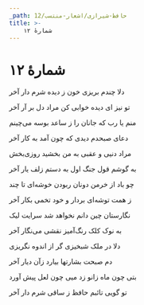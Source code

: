 ```yaml
---
_path: حافظ-شیرازی/اشعار-منتسب/12
title: >-
    شمارهٔ ۱۲
---
```

# شمارهٔ ۱۲

<div class="b" id="bn1"><div class="m1"><p>دلا چندم بریزی خون ز دیده شرم دار آخر</p></div>
<div class="m2"><p>تو نیز ای دیده خوابی کن مراد دل بر آر آخر</p></div></div>
<div class="b" id="bn2"><div class="m1"><p>منم یا رب که جانان را ز ساعد بوسه می‌چینم</p></div>
<div class="m2"><p>دعای صبحدم دیدی که چون آمد به کار آخر </p></div></div>
<div class="b" id="bn3"><div class="m1"><p>مراد دنیی و عقبی به من بخشید روزی‌بخش</p></div>
<div class="m2"><p>به گوشم قول جنگ اول به دستم زلف یار آخر </p></div></div>
<div class="b" id="bn4"><div class="m1"><p>چو باد از خرمن دونان ربودن خوشه‌ای تا چند</p></div>
<div class="m2"><p>ز همت توشه‌ای بردار و خود تخمی بکار آخر </p></div></div>
<div class="b" id="bn5"><div class="m1"><p>نگارستان چین دانم نخواهد شد سرایت لیک</p></div>
<div class="m2"><p>به نوک کلک رنگ‌آمیز نقشی می‌نگار آخر </p></div></div>
<div class="b" id="bn6"><div class="m1"><p>دلا در ملک شبخیزی گر از اندوه نگریزی</p></div>
<div class="m2"><p>دم صبحت بشارتها بیارد زآن دیار آخر </p></div></div>
<div class="b" id="bn7"><div class="m1"><p>بتی چون ماه زانو زد میی چون لعل پیش آورد</p></div>
<div class="m2"><p>تو گویی تائبم حافظ ز ساقی شرم دار آخر</p></div></div>
